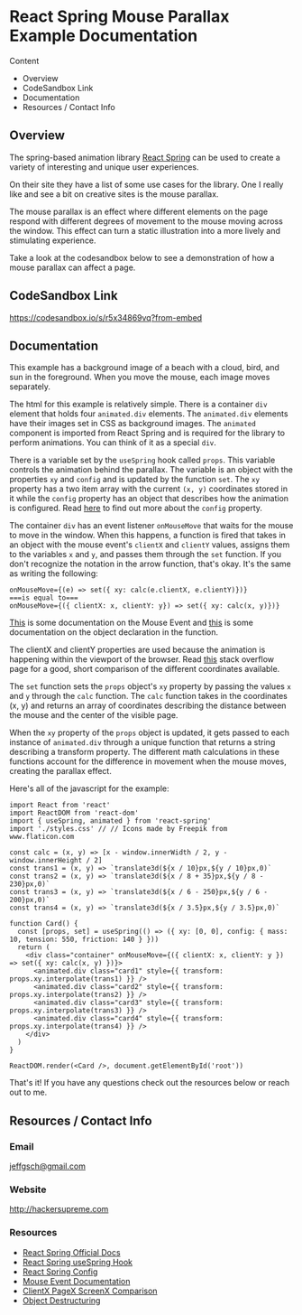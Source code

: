 # React Spring Mouse Parallax Example Documentation

Content

- Overview
- CodeSandbox Link
- Documentation
- Resources / Contact Info

## Overview

The spring-based animation library [React Spring](https://www.react-spring.io/) can be used to create a variety of interesting and unique user experiences.

On their site they have a list of some use cases for the library. One I really like and see a bit on creative sites is the mouse parallax. 

The mouse parallax is an effect where different elements on the page respond with different degrees of movement to the mouse moving across the window. This effect can turn a static illustration into a more lively and stimulating experience.

Take a look at the codesandbox below to see a demonstration of how a mouse parallax can affect a page.

## CodeSandbox Link

https://codesandbox.io/s/r5x34869vq?from-embed

## Documentation

This example has a background image of a beach with a cloud, bird, and sun in the foreground. When you move the mouse, each image moves separately.

The html for this example is relatively simple. There is a container `div` element that holds four `animated.div` elements. The `animated.div` elements have their images set in CSS as background images. The `animated` component is imported from React Spring and is required for the library to perform animations. You can think of it as a special `div`.

There is a variable set by the `useSpring` hook called `props`. This variable controls the animation behind the parallax. The variable is an object with the properties `xy` and `config` and is updated by the function `set`. The `xy` property has a two item array with the current `(x, y)` coordinates stored in it while the `config` property has an object that describes how the animation is configured. Read [here](https://www.react-spring.io/docs/hooks/api) to find out more about the `config` property.

The container `div` has an event listener `onMouseMove` that waits for the mouse to move in the window. When this happens, a function is fired that takes in an object with the mouse event's `clientX` and `clientY` values, assigns them to the variables `x` and `y`, and passes them through the `set` function. If you don't recognize the notation in the arrow function, that's okay. It's the same as writing the following:
```
onMouseMove={(e) => set({ xy: calc(e.clientX, e.clientY)})}
===is equal to===
onMouseMove={({ clientX: x, clientY: y}) => set({ xy: calc(x, y)})}
```
[This](https://developer.mozilla.org/en-US/docs/Web/API/MouseEvent) is some documentation on the Mouse Event and [this](https://developer.mozilla.org/en-US/docs/Web/JavaScript/Reference/Operators/Destructuring_assignment#Unpacking_fields_from_objects_passed_as_function_parameter) is some documentation on the object declaration in the function.

The clientX and clientY properties are used because the animation is happening within the viewport of the browser. Read [this](https://stackoverflow.com/questions/6073505/what-is-the-difference-between-screenx-y-clientx-y-and-pagex-y) stack overflow page for a good, short comparison of the different coordinates available.

The `set` function sets the `props` object's `xy` property by passing the values `x` and `y`  through the `calc` function. The `calc` function takes in the coordinates (x, y) and returns an array of coordinates describing the distance between the mouse and the center of the visible page.

When the `xy` property of the `props` object is updated, it gets passed to each instance of `animated.div` through a unique function that returns a string describing a transform property. The different math calculations in these functions account for the difference in movement when the mouse moves, creating the parallax effect.

Here's all of the javascript for the example: 
```
import React from 'react'
import ReactDOM from 'react-dom'
import { useSpring, animated } from 'react-spring'
import './styles.css' // // Icons made by Freepik from www.flaticon.com

const calc = (x, y) => [x - window.innerWidth / 2, y - window.innerHeight / 2]
const trans1 = (x, y) => `translate3d(${x / 10}px,${y / 10}px,0)`
const trans2 = (x, y) => `translate3d(${x / 8 + 35}px,${y / 8 - 230}px,0)`
const trans3 = (x, y) => `translate3d(${x / 6 - 250}px,${y / 6 - 200}px,0)`
const trans4 = (x, y) => `translate3d(${x / 3.5}px,${y / 3.5}px,0)`

function Card() {
  const [props, set] = useSpring(() => ({ xy: [0, 0], config: { mass: 10, tension: 550, friction: 140 } }))
  return (
    <div class="container" onMouseMove={({ clientX: x, clientY: y }) => set({ xy: calc(x, y) })}>
      <animated.div class="card1" style={{ transform: props.xy.interpolate(trans1) }} />
      <animated.div class="card2" style={{ transform: props.xy.interpolate(trans2) }} />
      <animated.div class="card3" style={{ transform: props.xy.interpolate(trans3) }} />
      <animated.div class="card4" style={{ transform: props.xy.interpolate(trans4) }} />
    </div>
  )
}

ReactDOM.render(<Card />, document.getElementById('root'))
```

That's it! If you have any questions check out the resources below or reach out to me.

## Resources / Contact Info

### Email

jeffgsch@gmail.com

### Website

http://hackersupreme.com

### Resources

- [React Spring Official Docs](https://www.react-spring.io/)
- [React Spring useSpring Hook](https://www.react-spring.io/docs/hooks/use-spring)
- [React Spring Config](https://www.react-spring.io/docs/hooks/api)
- [Mouse Event Documentation](https://developer.mozilla.org/en-US/docs/Web/API/MouseEvent)
- [ClientX PageX ScreenX Comparison](https://stackoverflow.com/questions/6073505/what-is-the-difference-between-screenx-y-clientx-y-and-pagex-y)
- [Object Destructuring](https://developer.mozilla.org/en-US/docs/Web/JavaScript/Reference/Operators/Destructuring_assignment#Unpacking_fields_from_objects_passed_as_function_parameter)
